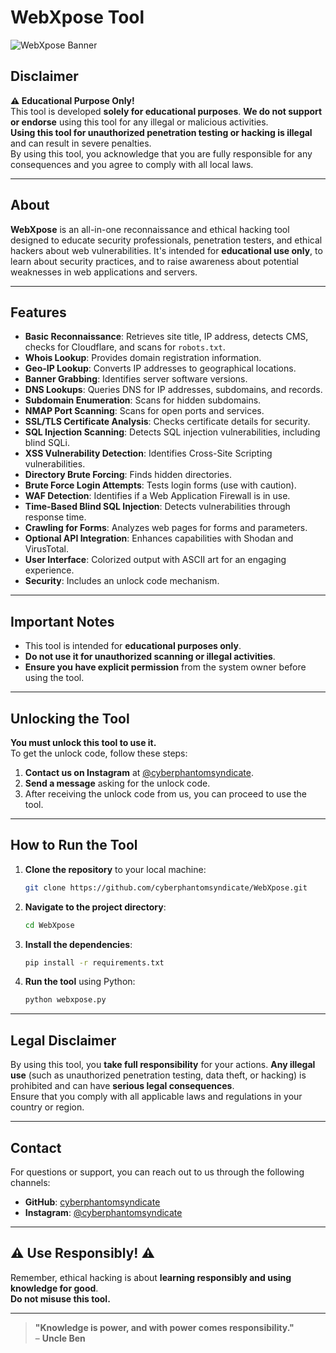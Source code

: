 # **WebXpose Tool**  
![WebXpose Banner](logo.jpeg)  

## **Disclaimer**  
**⚠️ Educational Purpose Only!**  
This tool is developed **solely for educational purposes**. **We do not support or endorse** using this tool for any illegal or malicious activities.  
**Using this tool for unauthorized penetration testing or hacking is illegal** and can result in severe penalties.  
By using this tool, you acknowledge that you are fully responsible for any consequences and you agree to comply with all local laws.

---

## **About**  
**WebXpose** is an all-in-one reconnaissance and ethical hacking tool designed to educate security professionals, penetration testers, and ethical hackers about web vulnerabilities. It's intended for **educational use only**, to learn about security practices, and to raise awareness about potential weaknesses in web applications and servers.

---

## **Features**  
- **Basic Reconnaissance**: Retrieves site title, IP address, detects CMS, checks for Cloudflare, and scans for `robots.txt`.
- **Whois Lookup**: Provides domain registration information.
- **Geo-IP Lookup**: Converts IP addresses to geographical locations.
- **Banner Grabbing**: Identifies server software versions.
- **DNS Lookups**: Queries DNS for IP addresses, subdomains, and records.
- **Subdomain Enumeration**: Scans for hidden subdomains.
- **NMAP Port Scanning**: Scans for open ports and services.
- **SSL/TLS Certificate Analysis**: Checks certificate details for security.
- **SQL Injection Scanning**: Detects SQL injection vulnerabilities, including blind SQLi.
- **XSS Vulnerability Detection**: Identifies Cross-Site Scripting vulnerabilities.
- **Directory Brute Forcing**: Finds hidden directories.
- **Brute Force Login Attempts**: Tests login forms (use with caution).
- **WAF Detection**: Identifies if a Web Application Firewall is in use.
- **Time-Based Blind SQL Injection**: Detects vulnerabilities through response time.
- **Crawling for Forms**: Analyzes web pages for forms and parameters.
- **Optional API Integration**: Enhances capabilities with Shodan and VirusTotal.
- **User Interface**: Colorized output with ASCII art for an engaging experience.
- **Security**: Includes an unlock code mechanism.

---

## **Important Notes**  
- This tool is intended for **educational purposes only**.  
- **Do not use it for unauthorized scanning or illegal activities**.  
- **Ensure you have explicit permission** from the system owner before using the tool.

---

## **Unlocking the Tool**  
**You must unlock this tool to use it.**  
To get the unlock code, follow these steps:

1. **Contact us on Instagram** at [@cyberphantomsyndicate](https://instagram.com/cyberphantomsyndicate).
2. **Send a message** asking for the unlock code.
3. After receiving the unlock code from us, you can proceed to use the tool.

---

## **How to Run the Tool**  
1. **Clone the repository** to your local machine:

    ```bash
    git clone https://github.com/cyberphantomsyndicate/WebXpose.git
    ```

2. **Navigate to the project directory**:

    ```bash
    cd WebXpose
    ```

3. **Install the dependencies**:

    ```bash
    pip install -r requirements.txt
    ```

4. **Run the tool** using Python:

    ```bash
    python webxpose.py
    ```

---

## **Legal Disclaimer**  
By using this tool, you **take full responsibility** for your actions. **Any illegal use** (such as unauthorized penetration testing, data theft, or hacking) is prohibited and can have **serious legal consequences**.  
Ensure that you comply with all applicable laws and regulations in your country or region.

---

## **Contact**  
For questions or support, you can reach out to us through the following channels:

- **GitHub**: [cyberphantomsyndicate](https://github.com/cyberphantomsyndicate)
- **Instagram**: [@cyberphantomsyndicate](https://instagram.com/cyberphantomsyndicate)

---

## **⚠️ Use Responsibly! ⚠️**  
Remember, ethical hacking is about **learning responsibly and using knowledge for good**.  
**Do not misuse this tool.**

---

> **"Knowledge is power, and with power comes responsibility."**  
– **Uncle Ben**